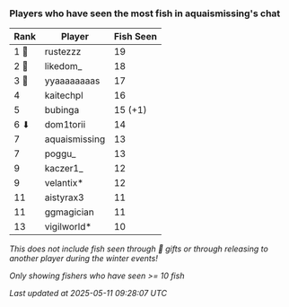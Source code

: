 ### Players who have seen the most fish in aquaismissing's chat
| Rank | Player | Fish Seen |
|------|--------|-----------|
| 1 🥇  | rustezzz  | 19 |
| 2 🥈  | likedom_  | 18 |
| 3 🥉  | yyaaaaaaaas  | 17 |
| 4  | kaitechpl  | 16 |
| 5  | bubinga  | 15 (+1) |
| 6 ⬇ | dom1torii  | 14 |
| 7  | aquaismissing  | 13 |
| 7  | poggu_  | 13 |
| 9  | kaczer1_  | 12 |
| 9  | velantix*  | 12 |
| 11  | aistyrax3  | 11 |
| 11  | ggmagician  | 11 |
| 13  | vigilworld*  | 10 |

_This does not include fish seen through 🎁 gifts or through releasing to another player during the winter events!_

_Only showing fishers who have seen >= 10 fish_

_Last updated at 2025-05-11 09:28:07 UTC_